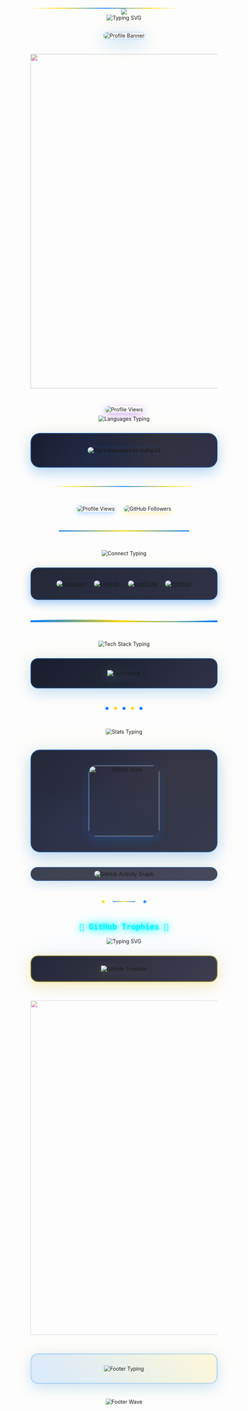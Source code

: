 <div style="width: 80%; height: 2px; background: linear-gradient(90deg, transparent 0%, #FFD700 20%, #007BFF 50%, #FFD700 80%, transparent 100%); position: relative; overflow: hidden;">
  <div style="position: absolute; top: 0; left: -100%; width: 100%; height: 100%; 
              background: linear-gradient(90deg, transparent 0%, rgba(255, 215, 0, 0.8) 50%, transparent 100%); 
              animation: slide 3s linear infinite;"></div>
</div>

<div align="center">
  <img src="https://capsule-render.vercel.app/api?type=waving&color=gradient&customColorList=0,1,2,3,4&height=120&section=header&text=&animation=fadeIn" />
</div>
<div align="center">
  <img src="https://readme-typing-svg.herokuapp.com?font=Fira+Code&weight=600&size=28&duration=3000&pause=1000&color=FFD700&center=true&vCenter=true&multiline=true&repeat=true&width=600&height=100&lines=Welcome+to+My+GitHub+Profile!+🚀;Full+Stack+Developer+💻;" alt="Typing SVG" />
</div>
<div align="center" style="margin: 30px 0;">
  <img src="https://github.com/mdhp24/mdhp24/blob/main/bg1.png" alt="Profile Banner" style="border-radius: 20px; box-shadow: 0 10px 40px rgba(0, 123, 255, 0.3), 0 0 80px rgba(255, 215, 0, 0.2); border: 1px solid rgba(0, 123, 255, 0.4); max-width: 90%;">
</div>



<!-- Animated Divider -->
<div align="center" style="margin: 40px 0;">
  <img src="https://user-images.githubusercontent.com/74038190/212284100-561aa473-3905-4a80-b561-0d28506553ee.gif" width="900" style="filter: hue-rotate(200deg) saturate(1.2);">
</div>
<!-- Main Profile Views Badge -->
<div align="center">
<img src="https://komarev.com/ghpvc/?username=mdhp24&label=Profile%20Views&color=blueviolet&style=for-the-badge&abbreviated=true" alt="Profile Views" style="margin: 8px; border-radius: 10px; box-shadow: 0 6px 20px rgba(138, 43, 226, 0.4); position: relative; z-index: 2;" />
</div>
  <div align="center">
  <img src="https://readme-typing-svg.herokuapp.com?font=Fira+Code&size=16&duration=2000&pause=500&color=FFD700&center=true&vCenter=true&width=400&lines=My+Programming+Languages+💻;Always+Exploring+New+Tech+🚀" alt="Languages Typing" />
</div>
<div align="center" style="margin: 30px 0;">
  <div style="background: linear-gradient(135deg, rgba(13, 17, 35, 0.95) 0%, rgba(26, 27, 50, 0.95) 50%, rgba(38, 39, 65, 0.95) 100%); backdrop-filter: blur(15px); padding: 35px; border-radius: 25px; border: 2px solid rgba(0, 123, 255, 0.4); box-shadow: 0 12px 35px rgba(0, 123, 255, 0.3), 0 0 60px rgba(255, 215, 0, 0.1); position: relative; overflow: hidden;">
    <!-- Animated background gradient -->
    <div style="position: absolute; top: 0; left: 0; width: 100%; height: 100%; background: radial-gradient(circle at 30% 70%, rgba(0, 123, 255, 0.08) 0%, transparent 50%), radial-gradient(circle at 70% 30%, rgba(255, 215, 0, 0.05) 0%, transparent 50%); opacity: 0.8; animation: pulse 4s ease-in-out infinite;"></div>
<img 
  src="https://github-readme-stats.vercel.app/api/top-langs?username=mdhp24&layout=compact&hide_title=true&hide_border=true&bg_color=0d1123&text_color=f4f4f4&title_color=FFD700&icon_color=007BFF&border_radius=15" 
  alt="Top Languages by mdhp24" 
  style="border-radius: 20px; position: relative; z-index: 2; border: 1px solid rgba(0, 123, 255, 0.2);"
/>
  </div>
</div>

<!-- Animated Gold Divider -->
<div align="center" style="margin: 50px 0;">
  <div style="width: 80%; height: 2px; background: linear-gradient(90deg, transparent 0%, #FFD700 20%, #007BFF 50%, #FFD700 80%, transparent 100%); position: relative; overflow: hidden;">
    <div style="position: absolute; top: 0; left: -100%; width: 100%; height: 100%; background: linear-gradient(90deg, transparent 0%, rgba(255, 215, 0, 0.8) 50%, transparent 100%); animation: slide 3s linear infinite;"></div>
  </div>
</div>
<div align="center" style="margin: 40px 0;">
  <img src="https://komarev.com/ghpvc/?username=mdhp24&label=Profile%20Views&color=007BFF&style=for-the-badge" alt="Profile Views" style="margin: 0 10px; border-radius: 8px; box-shadow: 0 4px 15px rgba(0, 123, 255, 0.3);" />
  <img src="https://img.shields.io/github/followers/mdhp24?label=Followers&style=for-the-badge&color=FFD700" alt="GitHub Followers" style="margin: 0 10px; border-radius: 8px; box-shadow: 0 4px 15px rgba(255, 215, 0, 0.3);" />
</div>
<!-- Animated Blue Divider -->
<div align="center" style="margin: 50px 0;">
  <div style="width: 70%; height: 3px; background: linear-gradient(45deg, #007BFF, #FFD700, #007BFF); border-radius: 10px; position: relative; overflow: hidden;">
    <div style="position: absolute; top: 0; left: -50%; width: 50%; height: 100%; background: linear-gradient(90deg, transparent 0%, rgba(255, 255, 255, 0.4) 50%, transparent 100%); animation: shimmer 2s linear infinite;"></div>
  </div>
</div>
<div align="center">
  <img src="https://readme-typing-svg.herokuapp.com?font=Fira+Code&size=16&duration=2500&pause=800&color=FFD700&center=true&vCenter=true&width=500&lines=Let's+Connect+and+Build+Something+Amazing!+🤝;Always+Open+for+Collaboration+💪" alt="Connect Typing" />
</div>
<div align="center" style="margin: 30px 0;">
  <div style="background: linear-gradient(135deg, rgba(13, 17, 35, 0.9) 0%, rgba(26, 27, 50, 0.9) 100%); backdrop-filter: blur(20px); padding: 25px; border-radius: 20px; border: 2px solid rgba(0, 123, 255, 0.3); box-shadow: 0 8px 25px rgba(0, 123, 255, 0.4), 0 0 50px rgba(255, 215, 0, 0.1);">
    <a href="https://instagram.com/mcdicky_mdhp" target="_blank">
      <img src="https://img.shields.io/badge/Instagram-E4405F?style=for-the-badge&logo=instagram&logoColor=white" alt="Instagram" style="margin: 8px; transition: transform 0.3s ease, box-shadow 0.3s ease; border-radius: 8px;" />
    </a>
    <a href="https://linkedin.com/in/mochammad-dicky-hanun-prasetyo-a4575a2b7" target="_blank">
      <img src="https://img.shields.io/badge/LinkedIn-007BFF?style=for-the-badge&logo=linkedin&logoColor=white" alt="LinkedIn" style="margin: 8px; transition: transform 0.3s ease, box-shadow 0.3s ease; border-radius: 8px;" />
    </a>
    <a href="https://www.leetcode.com/dickyhanunp" target="_blank">
      <img src="https://img.shields.io/badge/LeetCode-FFD700?style=for-the-badge&logo=leetcode&logoColor=black" alt="LeetCode" style="margin: 8px; transition: transform 0.3s ease, box-shadow 0.3s ease; border-radius: 8px;" />
    </a>
    <a href="https://mdhp24.github.io" target="_blank">
      <img src="https://img.shields.io/badge/Portfolio-007BFF?style=for-the-badge&logo=google-chrome&logoColor=white" alt="Portfolio" style="margin: 8px; transition: transform 0.3s ease, box-shadow 0.3s ease; border-radius: 8px;" />
    </a>
  </div>
</div>
<!-- Animated Wave Divider -->
<div align="center" style="margin: 50px 0;">
  <svg width="100%" height="20" viewBox="0 0 1000 20" xmlns="http://www.w3.org/2000/svg">
    <defs>
      <linearGradient id="waveGradient" x1="0%" y1="0%" x2="100%" y2="0%">
        <stop offset="0%" style="stop-color:#007BFF;stop-opacity:1" />
        <stop offset="50%" style="stop-color:#FFD700;stop-opacity:1" />
        <stop offset="100%" style="stop-color:#007BFF;stop-opacity:1" />
      </linearGradient>
    </defs>
    <path d="M0,10 Q250,0 500,10 T1000,10 V20 H0 Z" fill="url(#waveGradient)">
      <animate attributeName="d" dur="4s" repeatCount="indefinite" 
        values="M0,10 Q250,0 500,10 T1000,10 V20 H0 Z;
                M0,10 Q250,20 500,10 T1000,10 V20 H0 Z;
                M0,10 Q250,0 500,10 T1000,10 V20 H0 Z"/>
    </path>
  </svg>
</div>
<div align="center">
  <img src="https://readme-typing-svg.herokuapp.com?font=Fira+Code&size=16&duration=2000&pause=600&color=FFD700&center=true&vCenter=true&width=450&lines=My+Tech+Stack+🛠️;Building+Amazing+Applications+🚀" alt="Tech Stack Typing" />
</div>
<div align="center" style="margin: 30px 0;">
  <div style="background: linear-gradient(135deg, rgba(13, 17, 35, 0.95) 0%, rgba(22, 27, 44, 0.95) 50%, rgba(38, 39, 65, 0.95) 100%); backdrop-filter: blur(15px); padding: 30px; border-radius: 20px; border: 2px solid rgba(0, 123, 255, 0.35); box-shadow: 0 10px 35px rgba(0, 123, 255, 0.25), 0 0 70px rgba(255, 215, 0, 0.1);">
    <img src="https://skillicons.dev/icons?i=html,css,js,php,mysql,laravel,flutter,git,postman&theme=dark" alt="Tech Stack" style="filter: drop-shadow(0 4px 12px rgba(0, 123, 255, 0.3)) drop-shadow(0 0 20px rgba(255, 215, 0, 0.2));" />
  </div>
</div>
<!-- Pulsing Dots Divider -->
<div align="center" style="margin: 50px 0;">
  <div style="display: flex; justify-content: center; align-items: center; gap: 15px;">
    <div style="width: 8px; height: 8px; border-radius: 50%; background: #007BFF; animation: pulse 1.5s ease-in-out infinite;"></div>
    <div style="width: 8px; height: 8px; border-radius: 50%; background: #FFD700; animation: pulse 1.5s ease-in-out infinite 0.3s;"></div>
    <div style="width: 8px; height: 8px; border-radius: 50%; background: #007BFF; animation: pulse 1.5s ease-in-out infinite 0.6s;"></div>
    <div style="width: 8px; height: 8px; border-radius: 50%; background: #FFD700; animation: pulse 1.5s ease-in-out infinite 0.9s;"></div>
    <div style="width: 8px; height: 8px; border-radius: 50%; background: #007BFF; animation: pulse 1.5s ease-in-out infinite 1.2s;"></div>
  </div>
</div>
<div align="center">
  <img src="https://readme-typing-svg.herokuapp.com?font=Fira+Code&size=16&duration=2200&pause=700&color=FFD700&center=true&vCenter=true&width=400&lines=GitHub+Analytics+📈;Coding+Every+Day+🔥" alt="Stats Typing" />
</div>
<div align="center" style="margin: 40px 0;">
  <div style="background: linear-gradient(135deg, rgba(13, 17, 35, 0.9) 0%, rgba(26, 27, 50, 0.9) 50%, rgba(33, 38, 55, 0.9) 100%); backdrop-filter: blur(20px); padding: 40px; border-radius: 25px; border: 2px solid rgba(0, 123, 255, 0.4); box-shadow: 0 12px 40px rgba(0, 123, 255, 0.3), 0 0 80px rgba(255, 215, 0, 0.1); display: flex; flex-wrap: wrap; justify-content: center; gap: 25px; position: relative; overflow: hidden;">
    <!-- Animated background -->
    <div style="position: absolute; top: 0; left: 0; width: 100%; height: 100%; background: radial-gradient(ellipse at 25% 75%, rgba(0, 123, 255, 0.05) 0%, transparent 50%), radial-gradient(ellipse at 75% 25%, rgba(255, 215, 0, 0.03) 0%, transparent 50%); opacity: 0.9; animation: float 6s ease-in-out infinite;"></div>
<img 
  src="https://github-readme-stats.vercel.app/api?username=mdhp24&show_icons=true&hide_title=true&hide_border=true&bg_color=0d1123&text_color=f4f4f4&icon_color=007BFF&title_color=FFD700&border_radius=15" 
  alt="GitHub Stats" 
  height="190"
  style="border-radius: 20px; position: relative; z-index: 2; border: 1px solid rgba(0, 123, 255, 0.25); box-shadow: 0 8px 25px rgba(0, 123, 255, 0.2);"
/>
  </div>
</div>
<div align="center" style="margin: 30px 0;">
  <div style="background: linear-gradient(135deg, rgba(13, 17, 35, 0.8) 0%, rgba(26, 27, 50, 0.8) 100%); backdrop-filter: blur(15px); padding: 8px; border-radius: 22px; border: 2px solid rgba(0, 123, 255, 0.3); box-shadow: 0 8px 30px rgba(0, 123, 255, 0.2), 0 0 60px rgba(255, 215, 0, 0.1);">
    <img 
      src="https://github-readme-activity-graph.vercel.app/graph?username=mdhp24&bg_color=0d1123&color=f4f4f4&line=007BFF&point=FFD700&area=true&hide_border=true&border_radius=18" 
      alt="GitHub Activity Graph"
      style="border-radius: 18px; max-width: 100%;"
    />
  </div>
</div>
<!-- Rotating Stars Divider -->
<div align="center" style="margin: 50px 0;">
  <div style="display: flex; justify-content: center; align-items: center; gap: 20px;">
    <div style="width: 12px; height: 12px; background: #FFD700; clip-path: polygon(50% 0%, 61% 35%, 98% 35%, 68% 57%, 79% 91%, 50% 70%, 21% 91%, 32% 57%, 2% 35%, 39% 35%); animation: spin 3s linear infinite;"></div>
    <div style="width: 60px; height: 2px; background: linear-gradient(90deg, #007BFF 0%, #FFD700 50%, #007BFF 100%);"></div>
    <div style="width: 12px; height: 12px; background: #007BFF; clip-path: polygon(50% 0%, 61% 35%, 98% 35%, 68% 57%, 79% 91%, 50% 70%, 21% 91%, 32% 57%, 2% 35%, 39% 35%); animation: spin 3s linear infinite reverse;"></div>
  </div>
</div>
  <!-- Judul dengan efek neon -->
  <div align="center">
  <h2 style="color:#00f5ff; font-family: 'Fira Code', monospace; text-shadow: 0 0 10px #00f5ff, 0 0 20px #00f5ff, 0 0 30px #00f5ff;">
    🚀 GitHub Trophies 🚀
  </h2>
   <!-- Animasi typing -->
  <img src="https://readme-typing-svg.herokuapp.com?font=Fira+Code&size=22&pause=1000&color=00F5FF&center=true&vCenter=true&width=500&lines=Unlocking+Achievements+in+Code;Collecting+Trophies+with+Passion;Powered+by+Open+Source+%F0%9F%9A%80" alt="Typing SVG" />
</div>
<div align="center" style="margin: 30px 0;">
  <div style="background: linear-gradient(135deg, rgba(13, 17, 35, 0.9) 0%, rgba(40, 40, 60, 0.9) 100%); backdrop-filter: blur(15px); padding: 25px; border-radius: 20px; border: 2px solid rgba(255, 215, 0, 0.4); box-shadow: 0 10px 35px rgba(255, 215, 0, 0.3), 0 0 70px rgba(0, 123, 255, 0.1);">
    <img src="https://github-profile-trophy.vercel.app/?username=mdhp24&theme=darkhub&no-frame=true&margin-w=15&margin-h=15&column=7" alt="GitHub Trophies" style="max-width: 100%; filter: drop-shadow(0 4px 12px rgba(255, 215, 0, 0.2));" />
  </div>
</div>
<!-- Final Animated Divider -->
<div align="center" style="margin: 50px 0;">
  <img src="https://user-images.githubusercontent.com/74038190/212284100-561aa473-3905-4a80-b561-0d28506553ee.gif" width="900" style="filter: hue-rotate(200deg) saturate(1.3) brightness(1.1);">
</div>
<div align="center" style="margin: 40px 0;">
  <div style="background: linear-gradient(45deg, rgba(0, 123, 255, 0.15), rgba(255, 215, 0, 0.15)); backdrop-filter: blur(20px); padding: 30px; border-radius: 20px; border: 2px solid rgba(0, 123, 255, 0.3); box-shadow: 0 10px 35px rgba(0, 123, 255, 0.2), 0 0 70px rgba(255, 215, 0, 0.1);">
    <img src="https://readme-typing-svg.herokuapp.com?font=Fira+Code&weight=600&size=20&duration=3000&pause=1000&color=FFD700&center=true&vCenter=true&width=600&lines=🚀+Keep+Learning+|+Keep+Focus+|+Keep+Calm+🚀;Thank+you+for+visiting+my+profile!+😊" alt="Footer Typing" />
  </div>
</div>
<div align="center">
  <img src="https://capsule-render.vercel.app/api?type=waving&color=007BFF&height=100&section=footer" alt="Footer Wave" />
</div>
